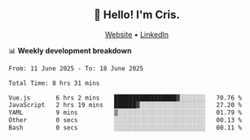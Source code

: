 
<h2 align="center">👋 Hello! I'm Cris.</h2>
<p align="center">
  <a href="https://www.criscunas.dev">Website</a> •
  <a href="https://www.linkedin.com/in/cristophercunas/">LinkedIn</a> 
</p>


📊 **Weekly development breakdown**
<!--START_SECTION:waka-->

```txt
From: 11 June 2025 - To: 18 June 2025

Total Time: 8 hrs 31 mins

Vue.js       6 hrs 2 mins    █████████████████▓░░░░░░░   70.76 %
JavaScript   2 hrs 19 mins   ██████▓░░░░░░░░░░░░░░░░░░   27.20 %
YAML         9 mins          ▒░░░░░░░░░░░░░░░░░░░░░░░░   01.79 %
Other        0 secs          ░░░░░░░░░░░░░░░░░░░░░░░░░   00.13 %
Bash         0 secs          ░░░░░░░░░░░░░░░░░░░░░░░░░   00.11 %
```

<!--END_SECTION:waka-->
